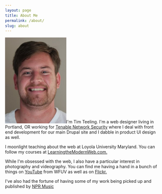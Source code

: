 ```yaml
---
layout: page
title: About Me
permalink: /about/
slug: about
---
```


<p><img src="/img/tim-teeling.jpg" alt="Tim Teeling" class="alignleft" style="width: 40%"/>I'm Tim Teeling. I'm a web designer living in Portland, OR working for <a href="http://tenable.com">Tenable Network Security</a> where I deal with front end development for our main Drupal site and I dabble in product UI design as well.</p>

<p>I moonlight teaching about the web at Loyola University Maryland. You can follow my courses at <a href="http://learningthemodernweb.com">LearningtheModernWeb.com.</a></p>

<p>While I'm obsessed with the web, I also have a particular interest in photography and videography. You can find me having a hand in a bunch of things on <a href="http://www.youtube.com/results?search_query=%22tim+teeling%22&search_sort=video_view_count&search_type=videos">YouTube</a> from WFUV as well as on <a href="http://www.flickr.com/search/?q=%22tim%20teeling%22">Flickr.</a></p>

<p>I've also had the fortune of having some of my work being picked up and published by <a href="http://www.npr.org/search/index.php?searchinput=%22tim+teeling%22&dateId=0&programId=0">NPR Music</a></p>
